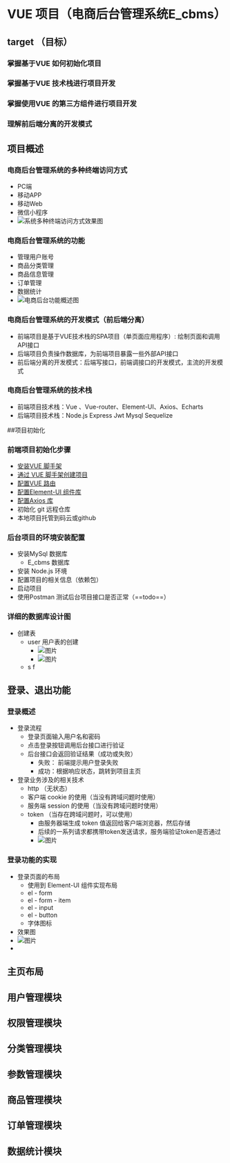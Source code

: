 # VUE 项目（电商后台管理系统E_cbms）

## target （目标）

### 掌握基于VUE 如何初始化项目

### 掌握基于VUE 技术栈进行项目开发

### 掌握使用VUE 的第三方组件进行项目开发

### 理解前后端分离的开发模式

## 项目概述

### 电商后台管理系统的多种终端访问方式

* PC端
* 移动APP
* 移动Web
* 微信小程序
* ![系统多种终端访问方式效果图](images/01.png)

### 电商后台管理系统的功能

* 管理用户账号
* 商品分类管理
* 商品信息管理
* 订单管理
* 数据统计
* ![电商后台功能概述图](images/02.png)

### 电商后台管理系统的开发模式（前后端分离）

* 前端项目是基于VUE技术栈的SPA项目（单页面应用程序）: 绘制页面和调用API接口
* 后端项目负责操作数据库，为前端项目暴露一些外部API接口
* 前后端分离的开发模式：后端写接口，前端调接口的开发模式，主流的开发模式

### 电商后台管理系统的技术栈

* 前端项目技术栈：Vue 、Vue-router、Element-UI、Axios、Echarts
* 后端项目技术栈：Node.js  Express   Jwt  Mysql   Sequelize

##项目初始化

### 前端项目初始化步骤

* [安装VUE 脚手架](https://blog.csdn.net/yk_ddm/article/details/115007140?spm=1001.2014.3001.5501)
* [通过 VUE 脚手架创建项目](https://blog.csdn.net/yk_ddm/article/details/115007245?spm=1001.2014.3001.5501)
* [配置VUE 路由](https://blog.csdn.net/yk_ddm/article/details/115007269?spm=1001.2014.3001.5501)
* [配置Element-UI 组件库](https://blog.csdn.net/yk_ddm/article/details/115006632?spm=1001.2014.3001.5501)
* [配置Axios 库](https://blog.csdn.net/yk_ddm/article/details/115006708?spm=1001.2014.3001.5501)
* 初始化 git 远程仓库
* 本地项目托管到码云或github

### 后台项目的环境安装配置

* 安装MySql 数据库
  * E_cbms 数据库
* 安装 Node.js 环境
* 配置项目的相关信息（依赖包）
* 启动项目
* 使用Postman 测试后台项目接口是否正常（==todo==）

### 详细的数据库设计图

* 创建表
  * user 用户表的创建
    * ![图片](images/05.png)
    * ![图片](images/06.png)
  * s f

## 登录、退出功能

### 登录概述

* 登录流程
  * 登录页面输入用户名和密码
  * 点击登录按钮调用后台接口进行验证
  * 后台接口会返回验证结果（成功或失败）
    * 失败： 前端提示用户登录失败
    * 成功：根据响应状态，跳转到项目主页
* 登录业务涉及的相关技术
  * http （无状态）
  * 客户端 cookie 的使用（当没有跨域问题时使用）
  * 服务端 session 的使用（当没有跨域问题时使用）
  * token （当存在跨域问题时，可以使用）
    * 由服务器端生成 token 值返回给客户端浏览器，然后存储
    * 后续的一系列请求都携带token发送请求，服务端验证token是否通过
    * ![图片](images/03.png)

### 登录功能的实现

* 登录页面的布局
  * 使用到 Element-UI 组件实现布局
  * el - form
  * el - form - item
  * el - input
  * el - button
  * 字体图标
* 效果图
* ![图片](images/04.png)
* 

## 主页布局

## 用户管理模块

## 权限管理模块

## 分类管理模块

## 参数管理模块

## 商品管理模块

## 订单管理模块

## 数据统计模块















